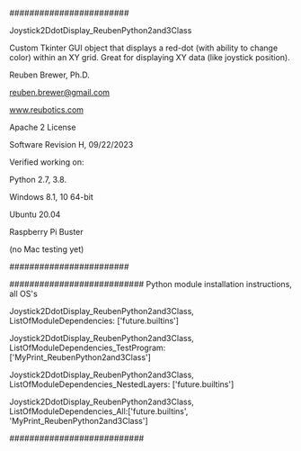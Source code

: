########################

Joystick2DdotDisplay_ReubenPython2and3Class

Custom Tkinter GUI object that displays a red-dot (with ability to change color) within an XY grid.
Great for displaying XY data (like joystick position).

Reuben Brewer, Ph.D.

reuben.brewer@gmail.com

www.reubotics.com

Apache 2 License

Software Revision H, 09/22/2023

Verified working on: 

Python 2.7, 3.8.

Windows 8.1, 10 64-bit

Ubuntu 20.04

Raspberry Pi Buster 

(no Mac testing yet)

########################  

########################### Python module installation instructions, all OS's

Joystick2DdotDisplay_ReubenPython2and3Class, ListOfModuleDependencies: ['future.builtins']

Joystick2DdotDisplay_ReubenPython2and3Class, ListOfModuleDependencies_TestProgram: ['MyPrint_ReubenPython2and3Class']

Joystick2DdotDisplay_ReubenPython2and3Class, ListOfModuleDependencies_NestedLayers: ['future.builtins']

Joystick2DdotDisplay_ReubenPython2and3Class, ListOfModuleDependencies_All:['future.builtins', 'MyPrint_ReubenPython2and3Class']

###########################
